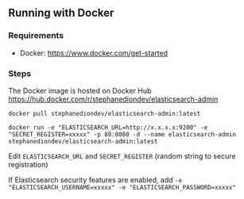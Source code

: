 ## Running with Docker

### Requirements

- Docker: https://www.docker.com/get-started

### Steps

The Docker image is hosted on Docker Hub https://hub.docker.com/r/stephanediondev/elasticsearch-admin

```
docker pull stephanediondev/elasticsearch-admin:latest

docker run -e "ELASTICSEARCH_URL=http://x.x.x.x:9200" -e "SECRET_REGISTER=xxxxx" -p 80:8080 -d --name elasticsearch-admin stephanediondev/elasticsearch-admin:latest
```

Edit ```ELASTICSEARCH_URL``` and ```SECRET_REGISTER``` (random string to secure registration)

If Elasticsearch security features are enabled, add ```-e "ELASTICSEARCH_USERNAME=xxxxx" -e "ELASTICSEARCH_PASSWORD=xxxxx"```

